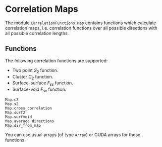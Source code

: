 # Correlation Maps

The module `CorrelationFunctions.Map` contains functions which calculate
correlation maps, i.e. correlation functions over all possible directions with
all possible correlation lengths.

## Functions

The following correlation functions are supported:

* Two point $S_2$ function.
* Cluster $C_2$ function.
* Surface-surface $F_{ss}$ function.
* Surface-void $F_{sv}$ function.

```@docs
Map.c2
Map.s2
Map.cross_correlation
Map.surf2
Map.surfvoid
Map.average_directions
Map.dir_from_map
```

You can use usual arrays (of type `Array`) or CUDA arrays for these functions.
